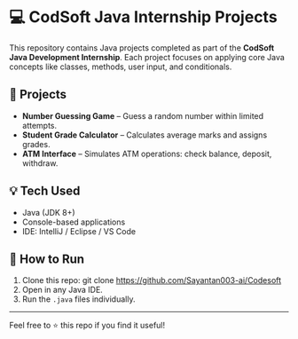 # 💻 CodSoft Java Internship Projects

This repository contains Java projects completed as part of the **CodSoft Java Development Internship**. Each project focuses on applying core Java concepts like classes, methods, user input, and conditionals.

## 📁 Projects

- **Number Guessing Game** – Guess a random number within limited attempts.
- **Student Grade Calculator** – Calculates average marks and assigns grades.
- **ATM Interface** – Simulates ATM operations: check balance, deposit, withdraw.


## 💡 Tech Used

- Java (JDK 8+)
- Console-based applications
- IDE: IntelliJ / Eclipse / VS Code

## 🚀 How to Run

1. Clone this repo:
git clone https://github.com/Sayantan003-ai/Codesoft
2. Open in any Java IDE.
3. Run the `.java` files individually.

---

Feel free to ⭐️ this repo if you find it useful!
